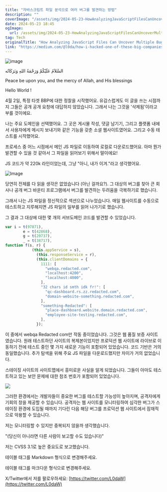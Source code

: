 ```yaml
---
title: "자바스크립트 파일 분석으로 여러 버그를 발견하는 방법"
description: ""
coverImage: "/assets/img/2024-05-23-HowAnalyzingJavaScriptFilesCanUncoverMultipleBugs_0.png"
date: 2024-05-23 18:45
ogImage:
  url: /assets/img/2024-05-23-HowAnalyzingJavaScriptFilesCanUncoverMultipleBugs_0.png
tag: Tech
originalTitle: "How Analyzing JavaScript Files Can Uncover Multiple Bugs"
link: "https://medium.com/@l0da/how-i-hacked-one-of-these-big-companies-js-files-analysis-7cf47372b642"
---
```


![image](/assets/img/2024-05-23-HowAnalyzingJavaScriptFilesCanUncoverMultipleBugs_0.png)

السَّلاَمُ عَلَيْكُمْ وَرَحْمَةُ اللهِ وَبَرَكَاتُه

Peace be upon you, and the mercy of Allah, and His blessings

Hello World !

<div class="content-ad"></div>

4월 2일, 특정 타겟 BBP에 대한 정찰을 시작했어요. 유감스럽게도 이 글을 쓰는 시점까지 그들은 공개 공개 요청에 대답하지 않았습니다. 그래서 나는 그것을 '삭제됨'이라고 부를 것이에요.

나는 주요 도메인을 선택했어요. 그 곳은 게시물 작성, 댓글 남기기, 그리고 플랫폼 내에서 사용자에게 메시지 보내기와 같은 기능을 갖춘 소셜 웹사이트였어요. 그리고 수동 테스트를 시작했어요.

프로세스 중 어느 시점에서 메인 JS 파일로 이동하여 로컬로 다운로드했어요. 아마 뭔가 발견할 수 있을 것 같아서 그 파일을 읽어보기 위해서 말이에요!

JS 코드가 약 220k 라인이었는데, 그냥 "아니, 내가 이겨."라고 생각했어요.

<div class="content-ad"></div>

![Image](/assets/img/2024-05-23-HowAnalyzingJavaScriptFilesCanUncoverMultipleBugs_1.png)

당연히 전체를 다 읽을 생각은 없었습니다 (아닌 걸까요?). 그 대상의 버그를 찾아 큰 회사나 공개 버그 바운티 프로그램에서 버그를 발견하는 두려움을 극복하기로 했습니다.

그래서 나는 JS 파일을 정신적으로 섹션으로 나누었습니다. 매일 웹사이트를 수동으로 테스트하고 지루해지면 JS 파일의 일부를 읽어 나가기로 했습니다.

그 결과 그 대상에 대한 몇 개의 서브도메인 코드를 발견할 수 있었습니다.

<div class="content-ad"></div>

```js
var i = t(97871),
        e = t(42868),
        g = t(20737),
        _ = t(38717),
function f(s, r) {
            (this.appService = s),
              (this.responseService = r),
              (this.clientDomains = {
                1111: [
                  "webqa.redacted.com",
                  "localhost:4200",
                  "localhost:4000",
                ],
                "32 chars id smth idk fr!": [
                  "qc-dashboard.rs.zz.redacted.com",
                  "domain-website-something.redacted.com",
                ],
                "something-Redacted": [
                  "place-dashboard.website.domain.redacted.com",
                  "employee-site-testing.redacted.com",
                ],
              });
```

이 중에서 webqa Redacted com만 작동 중이었습니다. 그것은 웹 품질 보증 사이트였습니다. 원래 테스트하던 사이트의 복제본이었지만 프로덕션 웹 사이트에 라이브로 이동하기 전에 테스트 중인 몇 가지 새로운 기능이 포함되어 있었습니다. 코드 기반은 거의 동일했습니다. 추가 탐색을 위해 주요 JS 파일을 다운로드했지만 차이가 거의 없었습니다.

스테이징 사이트의 사이트맵에서 흥미로운 사실을 알게 되었습니다. 그들이 아마도 테스트하고 있는 보안 문제에 대한 참조 번호가 포함되어 있었습니다.

<img src="/assets/img/2024-05-23-HowAnalyzingJavaScriptFilesCanUncoverMultipleBugs_2.png" />

<div class="content-ad"></div>

그러한 환경에서는 개발자들이 중요한 버그를 테스트할 가능성이 높아지며, 공격자에게 기회의 창을 제공할 수 있습니다. 공격자는 웹 사이트를 모니터링하여 심각한 버그가 스테이징 환경에 도입될 때까지 기다린 다음 해당 버그를 프로덕션 웹 사이트에서 잠재적으로 악용할 수 있습니다.

저는 모니터링할 수 있지만 중복되지 않을까 생각했습니다.

"(당신이 아니라면 다른 사람이 보고할 수도 있습니다)"

저는 CVSS 3.1로 높은 중요도로 보고했습니다.

<div class="content-ad"></div>

테이블 태그를 Markdown 형식으로 변경해주세요.

<div class="content-ad"></div>

테이블 태그를 마크다운 형식으로 변경해주세요.

<div class="content-ad"></div>

X/Twitter에서 저를 팔로우하세요: [https://twitter.com/L0daW](https://twitter.com/L0daW)
